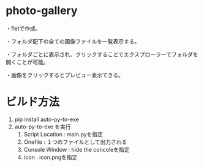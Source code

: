 # photo-gallery
・fletで作成。

・フォルダ配下の全ての画像ファイルを一覧表示する。

・フォルダごとに表示され、クリックすることでエクスプローラーでフォルダを開くことが可能。

・画像をクリックするとプレビュー表示できる。

# ビルド方法
1. pip install auto-py-to-exe
2. auto-py-to-exe を実行
   1. Script Location : main.pyを指定
   2. Onefile : １つのファイルとして出力される
   3. Console Window : hide the concoleを指定
   4. icon : icon.pngを指定 